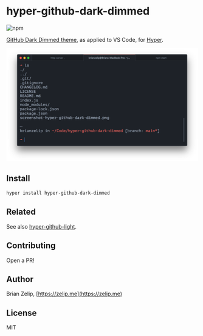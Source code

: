 # hyper-github-dark-dimmed

![npm](https://img.shields.io/npm/v/hyper-github-dark-dimmed)

[GitHub Dark Dimmed theme](https://github.com/primer/github-vscode-theme), as applied to VS Code, for [Hyper](https://github.com/vercel/hyper).

![Screenshot](./screenshot-hyper-github-dark-dimmed.png)

## Install

```bash
hyper install hyper-github-dark-dimmed
```

## Related

See also [hyper-github-light](https://github.com/brianzelip/hyper-github-light).

## Contributing

Open a PR!

## Author

Brian Zelip, [https://zelip.me](https://zelip.me)

## License

MIT
